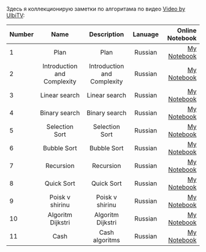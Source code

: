 Здесь я коллекционирую заметки по алгоритама по видео [Video by UlbiTV](https://www.youtube.com/watch?v=NErrGZ64OdE&list=PLdrkFH5HIVuAJvRhkOs-Mce6MoolrHSUm&index=4&t=3s):

| Number        | Name                             | Description                                                   |  Lanuage         |  Online Notebook | 
| ------------- |:--------------------------------:|:-------------------------------------------------------------:|:----------------:|-----------------:|
|  1            |       Plan                |  Plan                     | Russian       | [My Notebook](https://colab.research.google.com/github/BISH0808/Algorithms/blob/main/Notes_from_UlbiTV_video/Plan.ipynb)
|  2           |       Introduction and Complexity        |  Introduction and Complexity                       | Russian       | [My Notebook](https://colab.research.google.com/drive/1OmeFxaKt-RNNAOjH0W_ukxTgJ0QJAgfn#scrollTo=sz3bAXlMTyTk)
|  3          |       Linear search        |  Linear search                    | Russian       | [My Notebook](https://colab.research.google.com/drive/1cNVcU7RogQgMvsHNb9ksvmC3hkqwIvVt)
|  4          |       Binary search        |  Binary  search                    | Russian       | [My Notebook](https://colab.research.google.com/drive/1T53eR84OKIKn1xv4IejU5ncGEMbB8Vfe#scrollTo=U8y0SeS-aGC1)
|  5          |       Selection Sort        |  Selection Sort                    | Russian       | [My Notebook](https://colab.research.google.com/drive/1fgS2KXadh6NwbQnVKRbNrjyyiopXAhUE#scrollTo=o_mbMlUOgiit)
|  6          |       Bubble Sort        |  Bubble Sort                    | Russian       | [My Notebook](https://colab.research.google.com/drive/1yGpRiXrxBDUgoxw5Dbi_bolu3hFGRZSJ#scrollTo=WsuSS_nL-DNl)
|  7          |       Recursion        |  Recursion                    | Russian       | [My Notebook](https://colab.research.google.com/drive/1n53HuyRqA-uKMwYSp2jNIxSt6PKIO6AZ#scrollTo=5v5j4izjY8DL)
|  8         |       Quick Sort        |  Quick Sort                    | Russian       | [My Notebook](https://colab.research.google.com/drive/1rtXPxQIY-Is5VzYkw-OvHxao9LqUPrQr#scrollTo=z3hyF8a5EOx9)
|  9         |       Poisk v shirinu       |   Poisk v shirinu                   | Russian       | [My Notebook](https://colab.research.google.com/drive/14p2X8eyxQGClEgI0c2kJh-YdZPIM9_S5#scrollTo=xFKxmMnzsrZ1)
|  10         |       Algoritm Dijkstri       |   Algoritm Dijkstri                   | Russian       | [My Notebook](https://colab.research.google.com/drive/1CFSimWfPbBRWghI1-ivaXx-53pD1ilvA#scrollTo=eNXr-2yHvlPx)
|  11        |       Сash       |   Cash algoritms                    | Russian       | [My Notebook](https://colab.research.google.com/drive/1iZ4x8iVOluz_0jJ9bN2f0OHsPGfB5XT7#scrollTo=vzKVsAglkXnd)



